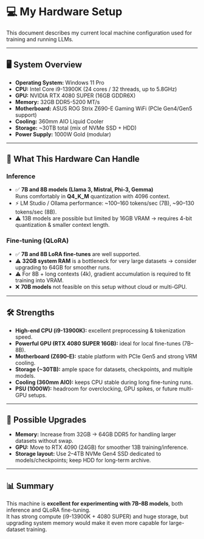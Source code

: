 # 💻 My Hardware Setup

This document describes my current local machine configuration used for training and running LLMs.

---

## 🖥️ System Overview
- **Operating System:** Windows 11 Pro  
- **CPU:** Intel Core i9-13900K (24 cores / 32 threads, up to 5.8GHz)  
- **GPU:** NVIDIA RTX 4080 SUPER (16GB GDDR6X)  
- **Memory:** 32GB DDR5-5200 MT/s  
- **Motherboard:** ASUS ROG Strix Z690-E Gaming WiFi (PCIe Gen4/Gen5 support)  
- **Cooling:** 360mm AIO Liquid Cooler  
- **Storage:** ~30TB total (mix of NVMe SSD + HDD)  
- **Power Supply:** 1000W Gold (modular)  

---

## 🚀 What This Hardware Can Handle

### Inference
- ✅ **7B and 8B models (Llama 3, Mistral, Phi-3, Gemma)**  
  Runs comfortably in **Q4_K_M** quantization with 4096 context.  
- ⚡ LM Studio / Ollama performance: ~100–160 tokens/sec (7B), ~90–130 tokens/sec (8B).  
- ⚠️ 13B models are possible but limited by 16GB VRAM → requires 4-bit quantization & smaller context length.  

### Fine-tuning (QLoRA)
- ✅ **7B and 8B LoRA fine-tunes** are well supported.  
- ⚠️ **32GB system RAM** is a bottleneck for very large datasets → consider upgrading to 64GB for smoother runs.  
- ⚠️ For 8B + long contexts (4k), gradient accumulation is required to fit training into VRAM.  
- ❌ **70B models** not feasible on this setup without cloud or multi-GPU.  

---

## 🛠️ Strengths
- **High-end CPU (i9-13900K):** excellent preprocessing & tokenization speed.  
- **Powerful GPU (RTX 4080 SUPER 16GB):** ideal for local fine-tunes (7B–8B).  
- **Motherboard (Z690-E):** stable platform with PCIe Gen5 and strong VRM cooling.  
- **Storage (~30TB):** ample space for datasets, checkpoints, and multiple models.  
- **Cooling (360mm AIO):** keeps CPU stable during long fine-tuning runs.  
- **PSU (1000W):** headroom for overclocking, GPU spikes, or future multi-GPU setups.  

---

## 🔧 Possible Upgrades
- **Memory:** Increase from 32GB → 64GB DDR5 for handling larger datasets without swap.  
- **GPU:** Move to RTX 4090 (24GB) for smoother 13B training/inference.  
- **Storage layout:** Use 2–4TB NVMe Gen4 SSD dedicated to models/checkpoints; keep HDD for long-term archive.  

---

## 📊 Summary
This machine is **excellent for experimenting with 7B–8B models**, both inference and QLoRA fine-tuning.  
It has strong compute (i9-13900K + 4080 SUPER) and huge storage, but upgrading system memory would make it even more capable for large-dataset training.  

